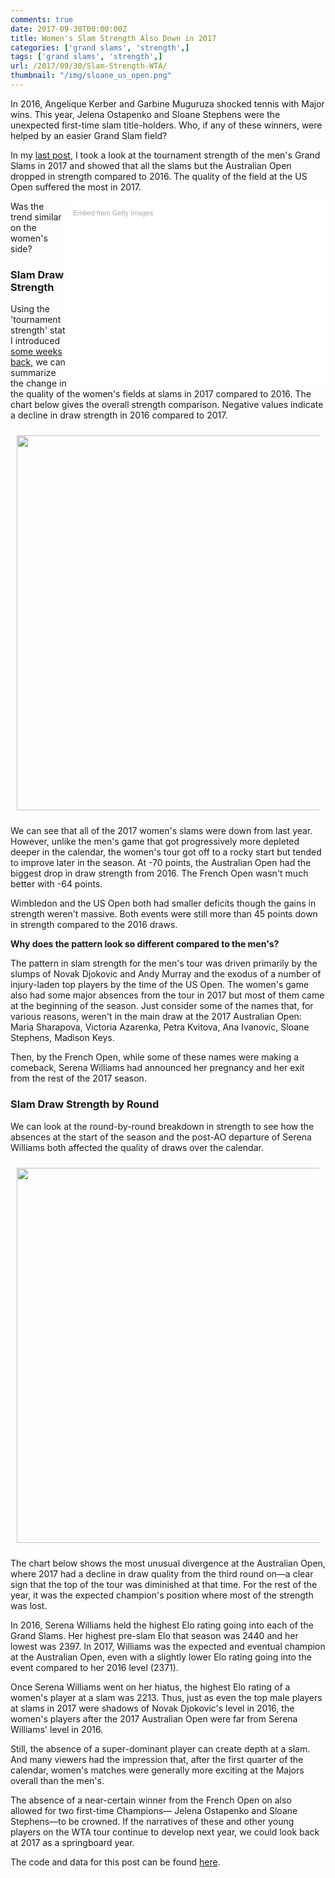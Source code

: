 ```yaml
---
comments: true
date: 2017-09-30T00:00:00Z
title: Women's Slam Strength Also Down in 2017
categories: ['grand slams', 'strength',]
tags: ['grand slams', 'strength',]
url: /2017/09/30/Slam-Strength-WTA/
thumbnail: "/img/sloane_us_open.png"
---
```


In 2016, Angelique Kerber and Garbine Muguruza shocked tennis with Major wins. This year, Jelena Ostapenko and Sloane Stephens were the unexpected first-time slam title-holders. Who, if any of these winners, were helped by an easier Grand Slam field?

<!--more-->

In my [last post](http://on-the-t.com/2017/09/16/slam-strength-decline/), I took a look at the tournament strength of the men's Grand Slams in 2017 and showed that all the slams but the Australian Open dropped in strength compared to 2016. The quality of the field at the US Open suffered the most in 2017.


<div class="getty embed image" style="background-color:#fff;display:inline-block;font-family:'Helvetica Neue',Helvetica,Arial,sans-serif;color:#a7a7a7;font-size:11px;width:100%;max-width:394px;float:right;padding:2%;"><div style="padding:0;margin:0;text-align:left;"><a href="http://www.gettyimages.com/detail/845004926" target="_blank" style="color:#a7a7a7;text-decoration:none;font-weight:normal !important;border:none;display:inline-block;">Embed from Getty Images</a></div><div style="overflow:hidden;position:relative;height:0;padding:66.66667% 0 0 0;width:100%;"><iframe src="//embed.gettyimages.com/embed/845004926?et=ehZE5cZxTSliSPqvf31w-Q&tld=com&sig=9fml6gg_VgcnolfxZXPaLTNwDVV6kc9fHXreAYGGgaU=&caption=true&ver=1" scrolling="no" frameborder="0" width="594" height="396" style="display:inline-block;position:absolute;top:0;left:0;width:100%;height:100%;margin:0;"></iframe></div></div>

Was the trend similar on the women's side?

### Slam Draw Strength

Using the 'tournament strength' stat I introduced [some weeks back](http://on-the-t.com/2017/08/11/tournament-strength/), we can summarize the change in the quality of the women's fields at slams in 2017 compared to 2016. The chart below gives the overall strength comparison. Negative values indicate a decline in draw strength in 2016 compared to  2017.

<div style="padding:2%;">
<img src="/img/slam_strength_wta1.png" width=600 />
</div>

We can see that all of the 2017 women's slams were down from last year. However, unlike the men's game that got progressively more depleted deeper in the calendar, the women's tour got off to a rocky start but tended to improve later in the season. At -70 points, the Australian Open had the biggest drop in draw strength from 2016. The French Open wasn't much better with -64 points. 

Wimbledon and the US Open both had smaller deficits though the gains in strength weren't massive. Both events were still more than 45 points down in strength compared to the 2016 draws.

**Why does the pattern look so different compared to the men's?**

The pattern in slam strength for the men's tour was driven primarily by the slumps of Novak Djokovic and Andy Murray and the exodus of a number of injury-laden top players by the time of the US Open. The women's game also had some major absences from the tour in 2017 but most of them came at the beginning of the season. Just consider some of the names that, for various reasons, weren't in the main draw at the 2017 Australian Open: Maria Sharapova, Victoria Azarenka, Petra Kvitova, Ana Ivanovic, Sloane Stephens, Madison Keys.

Then, by the French Open, while some of these names were making a comeback, Serena Williams had announced her pregnancy and her exit from the rest of the 2017 season.


### Slam Draw Strength by Round

We can look at the round-by-round breakdown in strength to see how the absences at the start of the season and the post-AO departure of Serena Williams both affected the quality of draws over the calendar.

<div style="padding:2%;">
<img src="/img/slam_strength_wta2.png" width=600 />
</div>

The chart below shows the most unusual divergence at the Australian Open, where 2017 had a decline in draw quality from the third round on&mdash;a clear sign that the top of the tour was diminished at that time. For the rest of the year, it was the expected champion's position where most of the strength was lost. 

In 2016, Serena Williams held the highest Elo rating going into each of the Grand Slams. Her highest pre-slam Elo that season was 2440 and her lowest was 2397. In 2017, Williams was the expected and eventual champion at the Australian Open, even with a slightly lower Elo rating going into the event compared to her 2016 level (2371). 

Once Serena Williams went on her hiatus, the highest Elo rating of a women's player at a slam was 2213. Thus, just as even the top male players at slams in 2017 were shadows of Novak Djokovic's level in 2016, the women's players after the 2017 Australian Open were far from Serena Williams' level in 2016. 

Still, the absence of a super-dominant player can create depth at a slam. And many viewers had the impression that, after the first quarter of the calendar, women's matches were generally more exciting at the Majors overall than the men's. 

The absence of a near-certain winner from the French Open on also allowed for two first-time Champions&mdash; Jelena Ostapenko and Sloane Stephens&mdash;to be crowned. If the narratives of these and other young players on the WTA tour continue to develop next year, we could look back at 2017 as a springboard year.


The code and data for this post can be found [here](https://github.com/skoval/sports-blog/tree/master/R).

